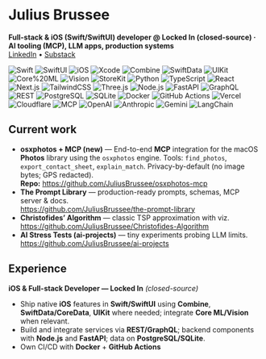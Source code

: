 # Julius Brussee
**Full-stack & iOS (Swift/SwiftUI) developer @ Locked In (closed-source) · AI tooling (MCP), LLM apps, production systems**  
[LinkedIn](https://www.linkedin.com/in/julius-brussee-58896a273/) • [Substack](https://neurabridge.substack.com)

![Swift](https://img.shields.io/badge/Swift-FA7343?logo=swift&logoColor=white) ![SwiftUI](https://img.shields.io/badge/SwiftUI-0D96F6?logo=swift&logoColor=white) ![iOS](https://img.shields.io/badge/iOS-000000?logo=apple&logoColor=white) ![Xcode](https://img.shields.io/badge/Xcode-147EFB?logo=xcode&logoColor=white) ![Combine](https://img.shields.io/badge/Combine-0D96F6) ![SwiftData](https://img.shields.io/badge/SwiftData-0D96F6) ![UIKit](https://img.shields.io/badge/UIKit-0D96F6) ![Core%20ML](https://img.shields.io/badge/Core%20ML-000000?logo=apple&logoColor=white) ![Vision](https://img.shields.io/badge/Vision-000000?logo=apple&logoColor=white) ![StoreKit](https://img.shields.io/badge/StoreKit-000000?logo=apple&logoColor=white) ![Python](https://img.shields.io/badge/Python-3776AB?logo=python&logoColor=white) ![TypeScript](https://img.shields.io/badge/TypeScript-3178C6?logo=typescript&logoColor=white) ![React](https://img.shields.io/badge/React-20232A?logo=react&logoColor=61DAFB) ![Next.js](https://img.shields.io/badge/Next.js-000000?logo=nextdotjs&logoColor=white) ![TailwindCSS](https://img.shields.io/badge/TailwindCSS-06B6D4?logo=tailwindcss&logoColor=white) ![Three.js](https://img.shields.io/badge/Three.js-000000?logo=threedotjs&logoColor=white) ![Node.js](https://img.shields.io/badge/Node.js-339933?logo=nodedotjs&logoColor=white) ![FastAPI](https://img.shields.io/badge/FastAPI-009688?logo=fastapi&logoColor=white) ![GraphQL](https://img.shields.io/badge/GraphQL-E10098?logo=graphql&logoColor=white) ![REST](https://img.shields.io/badge/REST-005571?logo=swagger&logoColor=white) ![PostgreSQL](https://img.shields.io/badge/PostgreSQL-4169E1?logo=postgresql&logoColor=white) ![SQLite](https://img.shields.io/badge/SQLite-003B57?logo=sqlite&logoColor=white) ![Docker](https://img.shields.io/badge/Docker-2496ED?logo=docker&logoColor=white) ![GitHub Actions](https://img.shields.io/badge/GitHub%20Actions-2088FF?logo=githubactions&logoColor=white) ![Vercel](https://img.shields.io/badge/Vercel-000000?logo=vercel&logoColor=white) ![Cloudflare](https://img.shields.io/badge/Cloudflare-F38020?logo=cloudflare&logoColor=white) ![MCP](https://img.shields.io/badge/MCP-Model%20Context%20Protocol-4B8BBE) ![OpenAI](https://img.shields.io/badge/OpenAI-412991?logo=openai&logoColor=white) ![Anthropic](https://img.shields.io/badge/Anthropic-121212) ![Gemini](https://img.shields.io/badge/Gemini-4285F4?logo=google&logoColor=white) ![LangChain](https://img.shields.io/badge/LangChain-1C3C3C)
## Current work
- **osxphotos + MCP (new)** — End-to-end **MCP** integration for the macOS **Photos** library using the `osxphotos` engine. Tools: `find_photos`, `export_contact_sheet`, `explain_match`. Privacy-by-default (no image bytes; GPS redacted).  
  **Repo:** https://github.com/JuliusBrussee/osxphotos-mcp
- **The Prompt Library** — production-ready prompts, schemas, MCP server & docs.  
  https://github.com/JuliusBrussee/the-prompt-library
- **Christofides’ Algorithm** — classic TSP approximation with viz.  
  https://github.com/JuliusBrussee/Christofides-Algorithm
- **AI Stress Tests (ai-projects)** — tiny experiments probing LLM limits.  
  https://github.com/JuliusBrussee/ai-projects

## Experience
**iOS & Full-stack Developer — Locked In** *(closed-source)*  
- Ship native **iOS** features in **Swift/SwiftUI** using **Combine**, **SwiftData/CoreData**, **UIKit** where needed; integrate **Core ML/Vision** when relevant.  
- Build and integrate services via **REST/GraphQL**; backend components with **Node.js** and **FastAPI**; data on **PostgreSQL/SQLite**.  
- Own CI/CD with **Docker** + **GitHub Actions**
